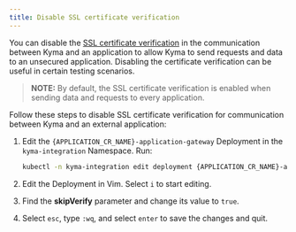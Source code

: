 ```yaml
---
title: Disable SSL certificate verification
---
```


<!-- TODO 9: describe how to do that in the Central Gateway scenario -->
You can disable the [SSL certificate verification](../../01-overview/main-areas/application-connectivity/ac-04-security.md#ssl-certificate-verification) in the communication between Kyma and an application to allow Kyma to send requests and data to an unsecured application. Disabling the certificate verification can be useful in certain testing scenarios.

>**NOTE:** By default, the SSL certificate verification is enabled when sending data and requests to every application.

Follow these steps to disable SSL certificate verification for communication between Kyma and an external application:

1. Edit the `{APPLICATION_CR_NAME}-application-gateway` Deployment in the `kyma-integration` Namespace. Run:

   ```bash
   kubectl -n kyma-integration edit deployment {APPLICATION_CR_NAME}-application-gateway
   ```

2. Edit the Deployment in Vim. Select `i` to start editing.
3. Find the **skipVerify** parameter and change its value to `true`.
4. Select `esc`, type `:wq`, and select `enter` to save the changes and quit.

